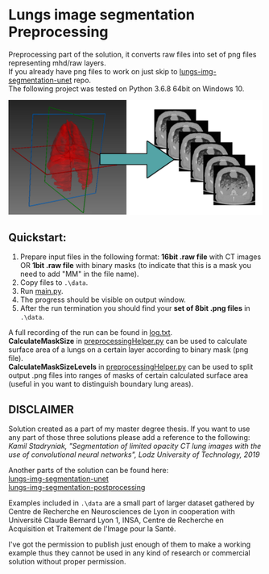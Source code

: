 # Lungs image segmentation Preprocessing
Preprocessing part of the solution, it converts raw files into set of png files representing mhd/raw layers. <br />
If you already have png files to work on just skip to [lungs-img-segmentation-unet](https://github.com/Stadzior/lungs-img-segmentation-unet) repo.<br />
The following project was tested on Python 3.6.8 64bit on Windows 10.

![title image](lungs-img-segmentation-preprocessing2.png)
## Quickstart:  
1. Prepare input files in the following format: <b>16bit .raw file</b> with CT images OR <b>1bit .raw file</b> with binary masks (to indicate that this is a mask you need to add "MM" in the file name).
2. Copy files to `.\data`.
3. Run [main.py](main.py).
4. The progress should be visible on output window.
5. After the run termination you should find your <b>set of 8bit .png files</b> in `.\data`.

A full recording of the run can be found in [log.txt](data\log.txt).<br />
<b>CalculateMaskSize</b> in [preprocessingHelper.py](preprocessingHelper.py) can be used to calculate surface area of a lungs on a certain layer according to binary mask (png file).<br />
<b>CalculateMaskSizeLevels</b> in [preprocessingHelper.py](preprocessingHelper.py) can be used to split output .png files into ranges of masks of certain calculated surface area (useful in you want to distinguish boundary lung areas).

## DISCLAIMER
Solution created as a part of my master degree thesis. If you want to use any part of those three solutions please add a reference to the following:<br />
<i>Kamil Stadryniak, "Segmentation of limited opacity CT lung images with the use of convolutional neural networks", Lodz University of Technology, 2019</i><br />

Another parts of the solution can be found here:<br />
[lungs-img-segmentation-unet](https://github.com/Stadzior/lungs-img-segmentation-unet)<br />
[lungs-img-segmentation-postprocessing](https://github.com/Stadzior/lungs-img-segmentation-postprocessing)

Examples included in `.\data` are a small part of larger dataset gathered by Centre de Recherche en Neurosciences de Lyon in cooperation with Université Claude Bernard Lyon 1, INSA, Centre de Recherche en Acquisition et Traitement de l'Image pour la Santé.

I've got the permission to publish just enough of them to make a working example thus they cannot be used in any kind of research or commercial solution without proper permission.

